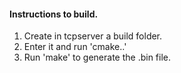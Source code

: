 #### Instructions to build.

1. Create in tcpserver a build folder. 
2. Enter it and run 'cmake..' 
3. Run 'make' to generate the .bin file.